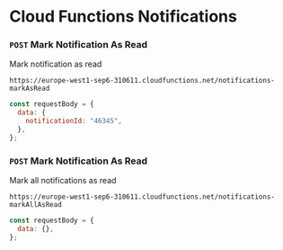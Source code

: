# Cloud Functions Notifications

### `POST` Mark Notification As Read

Mark notification as read<br>

`https://europe-west1-sep6-310611.cloudfunctions.net/notifications-markAsRead`

```js
const requestBody = {
  data: {
    notificationId: "46345",
  },
};
```

### `POST` Mark Notification As Read

Mark all notifications as read<br>

`https://europe-west1-sep6-310611.cloudfunctions.net/notifications-markAllAsRead`

```js
const requestBody = {
  data: {},
};
```
